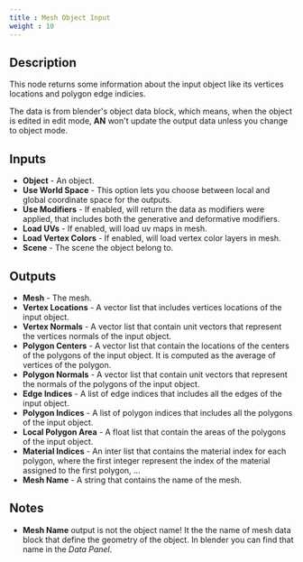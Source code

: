 ```yaml
---
title : Mesh Object Input
weight : 10
---
```


## Description

This node returns some information about the input object like its
vertices locations and polygon edge indicies.

The data is from blender's object data block, which means, when the
object is edited in edit mode, **AN** won't update the output data
unless you change to object mode.

## Inputs

- **Object** - An object.
- **Use World Space** - This option lets you choose between local and
    global coordinate space for the outputs.
- **Use Modifiers** - If enabled, will return the data as modifiers
    were applied, that includes both the generative and deformative
    modifiers.
- **Load UVs** - If enabled, will load uv maps in mesh.
- **Load Vertex Colors** - If enabled, will load vertex color layers in mesh.
- **Scene** - The scene the object belong to.

## Outputs

- **Mesh** - The mesh.
- **Vertex Locations** - A vector list that includes vertices
    locations of the input object.
- **Vertex Normals** - A vector list that contain unit vectors that
    represent the vertices normals of the input object.
- **Polygon Centers** - A vector list that contain the locations of
    the centers of the polygons of the input object. It is computed as
    the average of vertices of the polygon.
- **Polygon Normals** - A vector list that contain unit vectors that
    represent the normals of the polygons of the input object.
- **Edge Indices** - A list of edge indices that includes all the
    edges of the input object.
- **Polygon Indices** - A list of polygon indices that includes all
    the polygons of the input object.
- **Local Polygon Area** - A float list that contain the areas of the
    polygons of the input object.
- **Material Indices** - An inter list that contains the material
    index for each polygon, where the first integer represent the index
    of the material assigned to the first polygon, ...
- **Mesh Name** - A string that contains the name of the mesh.

## Notes

- **Mesh Name** output is not the object name\! It the the name of
    mesh data block that define the geometry of the object. In blender
    you can find that name in the *Data Panel*.
